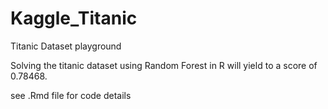 # Kaggle_Titanic
Titanic Dataset playground 

Solving the titanic dataset using Random Forest in R will yield to a score of 0.78468.

see .Rmd file for code details
